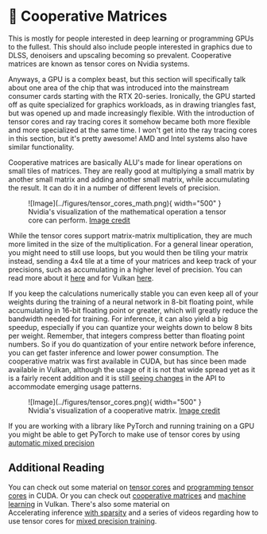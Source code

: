 # 🧬 Cooperative Matrices
This is mostly for people interested in deep learning or programming GPUs to the fullest. This should also include
people interested in graphics due to DLSS, denoisers and upscaling becoming so prevalent. Cooperative matrices are
known as tensor cores on Nvidia systems.

Anyways, a GPU is a complex beast, but this section will specifically talk about one area of the chip that was
introduced into the mainstream consumer cards starting with the RTX 20-series. Ironically, the GPU started off as
quite specialized for graphics workloads, as in drawing triangles fast, but was opened up and made increasingly
flexible. With the introduction of tensor cores and ray tracing cores it somehow became both more flexible and more
specialized at the same time. I won't get into the ray tracing cores in this section, but it's pretty awesome!
AMD and Intel systems also have similar functionality.

Cooperative matrices are basically ALU's made for linear operations on small tiles of matrices.
They are really good at multiplying a small matrix by another small matrix and adding another small matrix, while
accumulating the result. It can do it in a number of different levels of precision.

<figure markdown>
![Image](../figures/tensor_cores_math.png){ width="500" }
<figcaption>
Nvidia's visualization of the mathematical operation a tensor core can perform.
<a href="https://developer.nvidia.com/blog/programming-tensor-cores-cuda-9/">
Image credit </a>
</figcaption>
</figure>

While the tensor cores support matrix-matrix multiplication, they are much more limited in the size of the
multiplication. For a general linear operation, you might need to still use loops, but you would then
be tiling your matrix instead, sending a 4x4 tile at a time of your matrices and keep track of your precisions,
such as accumulating in a higher level of precision. You can read more about it [here][0] and for Vulkan [here][1].

If you keep the calculations numerically stable you can even keep all of your weights during the training of
a neural network in 8-bit floating point, while accumulating in 16-bit floating point or greater,
which will greatly reduce the bandwidth needed for training. For inference, it can also yield a big
speedup, especially if you can quantize your weights down to below 8 bits per weight. Remember, that integers
compress better than floating point numbers. So if you do quantization of your entire network before inference,
you can get faster inference and lower power consumption. The cooperative matrix was first available in CUDA,
but has since been made available in Vulkan, although the usage of it is not that wide spread yet as it is a
fairly recent addition and it is still [seeing changes][9] in the API to accommodate emerging usage patterns.

<figure markdown>
![Image](../figures/tensor_cores.png){ width="500" }
<figcaption>
Nvidia's visualization of a cooperative matrix.
<a href="https://developer.nvidia.com/blog/programming-tensor-cores-cuda-9/">
Image credit </a>
</figcaption>
</figure>

If you are working with a library like PyTorch and running training on a GPU you might be able to get
PyTorch to make use of tensor cores by using [automatic mixed precision][8]

## Additional Reading
You can check out some material on [tensor cores][2] and [programming tensor cores][3] in CUDA. Or you
can check out [cooperative matrices][4] and [machine learning][5] in Vulkan. There's also some material on  
Accelerating inference [with sparsity][6] and a series of videos regarding how to use tensor cores for
[mixed precision training][7].

[0]: https://developer.nvidia.com/blog/programming-tensor-cores-cuda-9/
[1]: https://developer.nvidia.com/blog/machine-learning-acceleration-vulkan-cooperative-matrices/
[2]: https://www.nvidia.com/en-us/data-center/tensor-cores/
[3]: https://developer.nvidia.com/blog/programming-tensor-cores-cuda-9/
[4]: https://registry.khronos.org/vulkan/specs/1.3-extensions/man/html/VK_NV_cooperative_matrix.html
[5]: https://developer.nvidia.com/blog/machine-learning-acceleration-vulkan-cooperative-matrices/
[6]: https://developer.nvidia.com/blog/accelerating-inference-with-sparsity-using-ampere-and-tensorrt/
[7]: https://developer.nvidia.com/blog/video-mixed-precision-techniques-tensor-cores-deep-learning/
[8]: https://pytorch.org/tutorials/recipes/recipes/amp_recipe.html
[9]: https://docs.vulkan.org/features/latest/features/proposals/VK_NV_cooperative_matrix2.html
